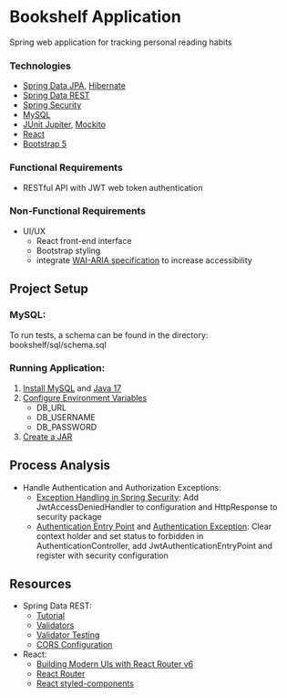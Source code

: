 # Bookshelf Application

Spring web application for tracking personal reading habits

### Technologies

- [Spring Data JPA](https://spring.io/projects/spring-data-jpa),
  [Hibernate](https://hibernate.org/)
- [Spring Data REST](https://spring.io/projects/spring-data-rest)
- [Spring Security](https://spring.io/projects/spring-security)
- [MySQL](https://www.mysql.com/)
- [JUnit Jupiter](https://junit.org/junit5/docs/current/user-guide/),
  [Mockito](https://site.mockito.org/)
- [React](https://reactjs.org/)
- [Bootstrap 5](https://getbootstrap.com/)

### Functional Requirements

- RESTful API with JWT web token authentication

### Non-Functional Requirements

- UI/UX
  - React front-end interface
  - Bootstrap styling
  - integrate [WAI-ARIA specification](https://developer.mozilla.org/en-US/docs/Learn/Accessibility/WAI-ARIA_basics)
    to increase accessibility

## Project Setup

### MySQL:

To run tests, a schema can be found in the directory: bookshelf/sql/schema.sql

### Running Application:

1. [Install MySQL](https://dev.mysql.com/downloads/workbench/) and
    [Java 17](https://www.oracle.com/java/technologies/downloads/#java17)
2. [Configure Environment Variables](https://www.codejava.net/java-core/how-to-set-environment-variables-for-java-using-command-line)
    - DB_URL
    - DB_USERNAME
    - DB_PASSWORD
3. [Create a JAR](https://docs.oracle.com/javase/tutorial/deployment/jar/build.htm)

## Process Analysis

- Handle Authentication and Authorization Exceptions:
  - [Exception Handling in Spring Security](https://www.devglan.com/spring-security/exception-handling-in-spring-security):
  Add JwtAccessDeniedHandler to configuration and HttpResponse to security package
  - [Authentication Entry Point](https://stackoverflow.com/questions/37080590/spring-controlleradvice-and-authentication-authorization-exception-handling)
  and [Authentication Exception](https://stackoverflow.com/questions/19767267/handle-spring-security-authentication-exceptions-with-exceptionhandler):
  Clear context holder and set status to forbidden in AuthenticationController, add JwtAuthenticationEntryPoint and register with security configuration

## Resources

- Spring Data REST:
  - [Tutorial](https://spring.io/guides/tutorials/rest/)
  - [Validators](https://www.baeldung.com/spring-data-rest-validators)
  - [Validator Testing](https://stackoverflow.com/questions/9744988/writing-junit-tests-for-spring-validator-implementation)
  - [CORS Configuration](https://www.amitph.com/spring-data-rest-cors/)
- React:
  - [Building Modern UIs with React Router v6](https://www.linkedin.com/learning/building-modern-uis-with-react-router-v6/building-modern-uis)
  - [React Router](https://reactrouter.com/en/main)
  - [React styled-components](https://styled-components.com/docs)
